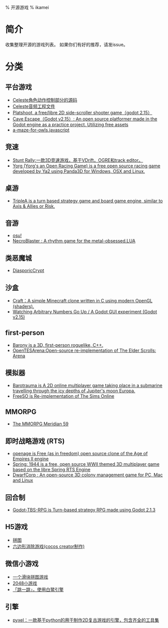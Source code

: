 % 开源游戏
% ikamei

简介
==================
收集整理开源的游戏列表。
如果你们有好的推荐，请发issue。

分类
==================
## 平台游戏
  * [Celeste角色动作控制部分的源码](https://github.com/NoelFB/Celeste)
  * [Celeste音频工程文件](http://gamasutra.com/view/news/317384/Celestes_audio_files_are_now_publicly_available_for_devs.php)
  * [Platshoot, a free/libre 2D side-scroller shooter game（godot 2.15）](https://github.com/Calinou/platshoot)
  * [Cave Escape（Godot v2.15）: An open source platformer made in the Godot engine as a practice project. Utilizing free assets](https://github.com/alexandreychuk/cave-escape)
  * [a-maze-for-owls,javascript](https://github.com/jani-nykanen/a-maze-for-owls)

## 竞速
 * [Stunt Rally:一款3D竞速游戏，基于VDrift，OGRE和track editor。](https://github.com/stuntrally/stuntrally) 
 * [Yorg (Yorg's an Open Racing Game) is a free open source racing game developed by Ya2 using Panda3D for Windows, OSX and Linux.](https://github.com/cflavio/yorg) 
 

## 桌游
 * [TripleA is a turn based strategy game and board game engine, similar to Axis & Allies or Risk.](https://github.com/triplea-game/triplea) 

## 音游
 * [osu!](https://github.com/ppy/osu) 
 * [NecroBlaster : A rhythm game for the metal-obsessed.LUA](https://github.com/ppy/osu) 

## 类恶魔城
 * [DiasporicCrypt](https://gitlab.com/beelzy/DiasporicCrypt) 

## 沙盒
 * [Craft：A simple Minecraft clone written in C using modern OpenGL (shaders). ](https://github.com/fogleman/Craft) 
 * [Watching Arbitrary Numbers Go Up / A Godot GUI experiment (Godot v2.15) ](https://github.com/YeOldeDM/wangu)

## first-person
 * [Barony is a 3D, first-person roguelike, C++. ](https://github.com/TurningWheel/Barony) 
 * [OpenTESArena:Open-source re-implementation of The Elder Scrolls: Arena](https://github.com/afritz1/OpenTESArena) 

## 模拟器
 * [Barotrauma is A 2D online multiplayer game taking place in a submarine travelling through the icy depths of Jupiter's moon Europa.](https://github.com/Regalis11/Barotrauma) 
 * [FreeSO is Re-implementation of The Sims Online](https://github.com/riperiperi/FreeSO) 

## MMORPG
 * [The MMORPG Meridian 59](https://github.com/Meridian59/Meridian59) 

## 即时战略游戏 (RTS)
 * [openage is Free (as in freedom) open source clone of the Age of Empires II engine](https://github.com/SFTtech/openage) 
 * [Spring: 1944 is a free, open source WWII themed 3D multiplayer game based on the libre Spring RTS Engine](https://github.com/spring1944/spring1944)
 * [DwarfCorp : An open-source 3D colony management game for PC, Mac and Linux](https://github.com/CompletelyFairGames/dwarfcorp)


## 回合制
 * [Godot-TBS-RPG is Turn-based strategy RPG made using Godot 2.1.3](https://github.com/mikasasukasa/Godot-TBS-RPG)

## H5游戏
 * [拼图](https://github.com/leeenx/puzzle) 
 * [六边形消除游戏(cocos creator制作)](https://github.com/WuBuzi/LBXGame) 

## 微信小游戏
 * [一个滑块拼图游戏](https://github.com/nanwangjkl/sliding_puzzle) 
 * [2048小游戏](https://github.com/windlany/wechat-weapp-2048) 
 * [「跳一跳」，使用白鹭引擎](https://github.com/wswei99/tiaoyitiao) 
 
## 引擎
 * [pyxel：一款基于python的用于制作2D复古游戏的引擎，包含齐全的工具集](https://github.com/kitao/pyxel) 

